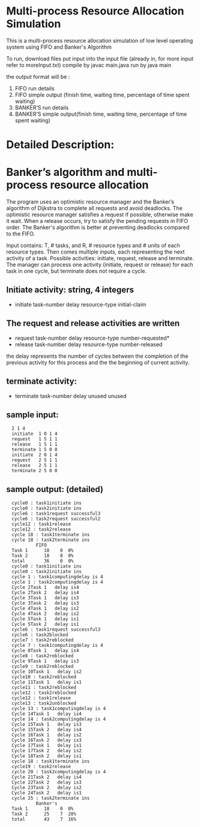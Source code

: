 # Multi-process Resource Allocation Simulation
This is a multi-process resource allocation simulation of low level operating system using FIFO and Banker's Algorithm


To run, download files 
put input into the input file (already in, for more input refer to moreInput.txt)
compile by javac main.java
run by java main

the output format will be :
1. FIFO run details
2. FIFO simple output (finish time, waiting time, percentage of time spent waiting)
3. BANKER’S run details
4. BANKER’S simple output(finish time, waiting time, percentage of time spent waiting)

# Detailed Description:
# Banker’s algorithm and multi-process resource allocation

The program uses an optimistic resource manager and the Banker’s algorithm of Dijkstra to complete all requests and avoid deadlocks. The optimistic resource manager satisfies a request if possible, otherwise make it wait. When a release occurs, try to satisfy the pending requests in FIFO order. The Banker's algorithm is better at preventing deadlocks compared to the FIFO. 

Input contains: T, # tasks, and R, # resource types and # units of each resource types. Then comes multiple inputs, each representing the next activity of a task. Possible activities: initiate, request, release and terminate. The manager can process one activity (initiate, request or release) for each task in one cycle, but terminate does not require a cycle. 

## **Initiate** activity: string, 4 integers
-	initiate task-number delay resource-type initial-claim

## The **request** and **release** activities are written
-	request task-number delay resource-type number-requested*
-	release task-number delay resource-type number-released

the delay represents the number of cycles between the completion of the previous activity for this process and the the beginning of current activity. 

## **terminate** activity:
-	terminate task-number delay unused unused

## sample input:
```
  2 1 4
  initiate  1 0 1 4
  request   1 5 1 1
  release   1 5 1 1
  terminate 1 5 0 0
  initiate  2 0 1 4
  request   2 5 1 1
  release   2 5 1 1
  terminate 2 5 0 0
```

## sample output: (detailed)
```
  cycle0 : task1initiate ins
  cycle0 : task2initiate ins
  cycle6 : task1request successful3
  cycle6 : task2request successful2
  cycle12 : task1release
  cycle12 : task2release
  cycle 18 : task1terminate ins
  cycle 18 : task2terminate ins
           FIFO
  Task 1      18    0  0%
  Task 2      18    0  0%
  total       36    0  0%
  cycle0 : task1initiate ins
  cycle0 : task2initiate ins
  cycle 1 : task1computingdelay is 4
  cycle 1 : task2computingdelay is 4
  Cycle 2Task 1   delay is4
  Cycle 2Task 2   delay is4
  Cycle 3Task 1   delay is3
  Cycle 3Task 2   delay is3
  Cycle 4Task 1   delay is2
  Cycle 4Task 2   delay is2
  Cycle 5Task 1   delay is1
  Cycle 5Task 2   delay is1
  cycle6 : task1request successful3
  cycle6 : task2blocked
  cycle7 : task2reblocked
  cycle 7 : task1computingdelay is 4
  Cycle 8Task 1   delay is4
  cycle8 : task2reblocked
  Cycle 9Task 1   delay is3
  cycle9 : task2reblocked
  Cycle 10Task 1   delay is2
  cycle10 : task2reblocked
  Cycle 11Task 1   delay is1
  cycle11 : task2reblocked
  cycle12 : task2reblocked
  cycle12 : task1release
  cycle13 : task2unblocked
  cycle 13 : task1computingdelay is 4
  Cycle 14Task 1   delay is4
  cycle 14 : task2computingdelay is 4
  Cycle 15Task 1   delay is3
  Cycle 15Task 2   delay is4
  Cycle 16Task 1   delay is2
  Cycle 16Task 2   delay is3
  Cycle 17Task 1   delay is1
  Cycle 17Task 2   delay is2
  Cycle 18Task 2   delay is1
  cycle 18 : task1terminate ins
  cycle19 : task2release
  cycle 20 : task2computingdelay is 4
  Cycle 21Task 2   delay is4
  Cycle 22Task 2   delay is3
  Cycle 23Task 2   delay is2
  Cycle 24Task 2   delay is1
  cycle 25 : task2terminate ins
           Banker's
  Task 1      18    0  0%
  Task 2      25    7  28%
  total       43    7  16%
```


